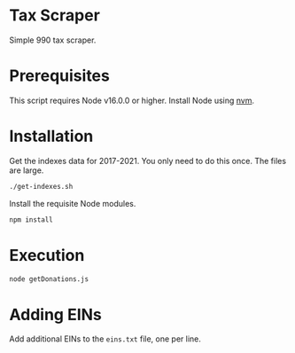 Tax Scraper
===========

Simple 990 tax scraper.

# Prerequisites

This script requires Node v16.0.0 or higher. Install Node using [nvm](https://github.com/nvm-sh/nvm).

# Installation

Get the indexes data for 2017-2021. You only need to do this once. The files
are large.

```sh
./get-indexes.sh
```

Install the requisite Node modules.

```sh
npm install
```

# Execution

```sh
node getDonations.js
```

# Adding EINs 

Add additional EINs to the `eins.txt` file, one per line.